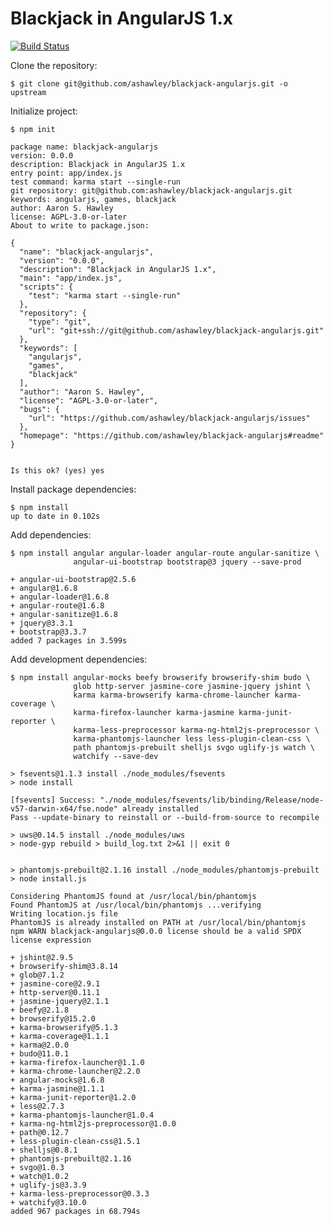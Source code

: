 Blackjack in AngularJS 1.x
==========================

[![Build Status](https://travis-ci.org/ashawley/blackjack-angularjs.svg?branch=master)](https://travis-ci.org/ashawley/blackjack-angularjs)

Clone the repository:

    $ git clone git@github.com/ashawley/blackjack-angularjs.git -o upstream

Initialize project:

    $ npm init

    package name: blackjack-angularjs
    version: 0.0.0
    description: Blackjack in AngularJS 1.x
    entry point: app/index.js
    test command: karma start --single-run
    git repository: git@github.com:ashawley/blackjack-angularjs.git
    keywords: angularjs, games, blackjack
    author: Aaron S. Hawley
    license: AGPL-3.0-or-later
    About to write to package.json:
    
    {
      "name": "blackjack-angularjs",
      "version": "0.0.0",
      "description": "Blackjack in AngularJS 1.x",
      "main": "app/index.js",
      "scripts": {
        "test": "karma start --single-run"
      },
      "repository": {
        "type": "git",
        "url": "git+ssh://git@github.com/ashawley/blackjack-angularjs.git"
      },
      "keywords": [
        "angularjs",
        "games",
        "blackjack"
      ],
      "author": "Aaron S. Hawley",
      "license": "AGPL-3.0-or-later",
      "bugs": {
        "url": "https://github.com/ashawley/blackjack-angularjs/issues"
      },
      "homepage": "https://github.com/ashawley/blackjack-angularjs#readme"
    }
    
    
    Is this ok? (yes) yes

Install package dependencies:

    $ npm install
    up to date in 0.102s

Add dependencies:

    $ npm install angular angular-loader angular-route angular-sanitize \
                  angular-ui-bootstrap bootstrap@3 jquery --save-prod
    
    + angular-ui-bootstrap@2.5.6
    + angular@1.6.8
    + angular-loader@1.6.8
    + angular-route@1.6.8
    + angular-sanitize@1.6.8
    + jquery@3.3.1
    + bootstrap@3.3.7
    added 7 packages in 3.599s

Add development dependencies:

    $ npm install angular-mocks beefy browserify browserify-shim budo \
                  glob http-server jasmine-core jasmine-jquery jshint \
                  karma karma-browserify karma-chrome-launcher karma-coverage \
                  karma-firefox-launcher karma-jasmine karma-junit-reporter \
                  karma-less-preprocessor karma-ng-html2js-preprocessor \
                  karma-phantomjs-launcher less less-plugin-clean-css \
                  path phantomjs-prebuilt shelljs svgo uglify-js watch \
                  watchify --save-dev

    > fsevents@1.1.3 install ./node_modules/fsevents
    > node install
    
    [fsevents] Success: "./node_modules/fsevents/lib/binding/Release/node-v57-darwin-x64/fse.node" already installed
    Pass --update-binary to reinstall or --build-from-source to recompile
    
    > uws@0.14.5 install ./node_modules/uws
    > node-gyp rebuild > build_log.txt 2>&1 || exit 0
    
    
    > phantomjs-prebuilt@2.1.16 install ./node_modules/phantomjs-prebuilt
    > node install.js
    
    Considering PhantomJS found at /usr/local/bin/phantomjs
    Found PhantomJS at /usr/local/bin/phantomjs ...verifying
    Writing location.js file
    PhantomJS is already installed on PATH at /usr/local/bin/phantomjs
    npm WARN blackjack-angularjs@0.0.0 license should be a valid SPDX license expression
    
    + jshint@2.9.5
    + browserify-shim@3.8.14
    + glob@7.1.2
    + jasmine-core@2.9.1
    + http-server@0.11.1
    + jasmine-jquery@2.1.1
    + beefy@2.1.8
    + browserify@15.2.0
    + karma-browserify@5.1.3
    + karma-coverage@1.1.1
    + karma@2.0.0
    + budo@11.0.1
    + karma-firefox-launcher@1.1.0
    + karma-chrome-launcher@2.2.0
    + angular-mocks@1.6.8
    + karma-jasmine@1.1.1
    + karma-junit-reporter@1.2.0
    + less@2.7.3
    + karma-phantomjs-launcher@1.0.4
    + karma-ng-html2js-preprocessor@1.0.0
    + path@0.12.7
    + less-plugin-clean-css@1.5.1
    + shelljs@0.8.1
    + phantomjs-prebuilt@2.1.16
    + svgo@1.0.3
    + watch@1.0.2
    + uglify-js@3.3.9
    + karma-less-preprocessor@0.3.3
    + watchify@3.10.0
    added 967 packages in 68.794s